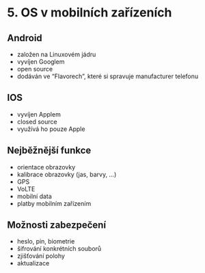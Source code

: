 # 5. OS v mobilních zařízeních
## Android
- založen na Linuxovém jádru
- vyvíjen Googlem
- open source
- dodáván ve “Flavorech”, které si spravuje manufacturer telefonu

## IOS
- vyvíjen Applem
- closed source
- využívá ho pouze Apple

## Nejběžnější funkce
- orientace obrazovky
- kalibrace obrazovky (jas, barvy, …)
- GPS
- VoLTE
- mobilní data
- platby mobilním zařízením

## Možnosti zabezpečení
- heslo, pin, biometrie
- šifrování konkrétních souborů
- zjišťování polohy
- aktualizace